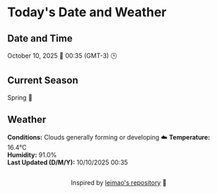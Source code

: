  # Today's Date and Weather
    
## Date and Time
October 10, 2025 📅
00:35 (GMT-3) 🕒

## Current Season
Spring 🌸
## Weather 
**Conditions:** Clouds generally forming or developing ☁️
**Temperature:** 16.4°C  
**Humidity:** 91.0%  
**Last Updated (D/M/Y):** 10/10/2025 00:35
##
<div align="center">Inspired by <a href="https://github.com/leimao/What-Is-The-Date-Today">leimao's repository</a> 🌱</div>
